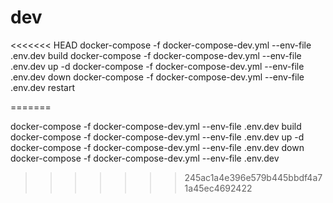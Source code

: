 # dev
<<<<<<< HEAD
docker-compose -f docker-compose-dev.yml --env-file .env.dev build
docker-compose -f docker-compose-dev.yml --env-file .env.dev up -d
docker-compose -f docker-compose-dev.yml --env-file .env.dev down
docker-compose -f docker-compose-dev.yml --env-file .env.dev restart

=======

docker-compose -f docker-compose-dev.yml --env-file .env.dev build
docker-compose -f docker-compose-dev.yml --env-file .env.dev up -d
docker-compose -f docker-compose-dev.yml --env-file .env.dev down
docker-compose -f docker-compose-dev.yml --env-file .env.dev 
>>>>>>> 245ac1a4e396e579b445bbdf4a71a45ec4692422
